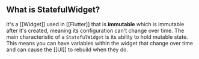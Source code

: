 
## What is StatefulWidget?

It's a [[Widget]] used in [[Flutter]] that is **immutable** which is immutable after it's created, meaning its configuration can't change over time. The main characteristic of a `StatefulWidget` is its ability to hold mutable state. This means you can have variables within the widget that change over time and can cause the [[UI]] to rebuild when they do.